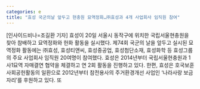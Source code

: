 ```yaml
---
categories: e
title: "효성 국군의날 앞두고 현충원 묘역정화…㈜효성과 4개 사업회사 임직원 참여"
---
```

[인사이드비나=조길환 기자] 효성이 20일 서울시 동작구에 위치한 국립서울현충원을 찾아 참배하고 묘역정화와 헌화 활동을 실시했다. 제74회 국군의 날을 앞두고 실시된 묘역정화 활동에는 ㈜효성, 효성티앤씨, 효성중공업, 효성첨단소재, 효성화학 등 효성그룹의 주요 사업회사 임직원 20여명이 참여했다. 효성은 2014년부터 국립서울현충원과 1사1묘역 자매결연 협약을 체결하고 연 2회 활동을 진행하고 있다. 한편, 효성은 호국보훈 사회공헌활동의 일환으로 2012년부터 참전용사의 주거환경개선 사업인 ‘나라사랑 보금자리’를 후원하고 있다. 또